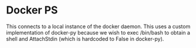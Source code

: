 # Docker PS
This connects to a local instance of the docker daemon. This uses a custom
implementation of docker-py because we wish to exec /bin/bash to obtain a shell
and AttachStdin (which is hardcoded to False in docker-py).

